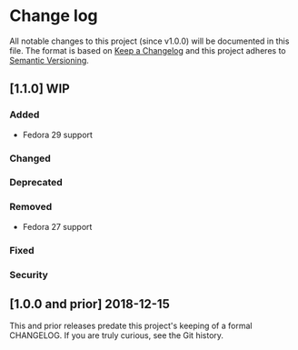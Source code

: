 <!--
# This file is part of the doubledog-sudo Puppet module.
# Copyright 2018-2019 John Florian
# SPDX-License-Identifier: GPL-3.0-or-later

Template

## [VERSION] DATE/WIP
### Added
### Changed
### Deprecated
### Removed
### Fixed
### Security

-->

# Change log

All notable changes to this project (since v1.0.0) will be documented in this file.  The format is based on [Keep a Changelog](http://keepachangelog.com/en/1.0.0/) and this project adheres to [Semantic Versioning](http://semver.org).

## [1.1.0] WIP
### Added
- Fedora 29 support
### Changed
### Deprecated
### Removed
- Fedora 27 support
### Fixed
### Security

## [1.0.0 and prior] 2018-12-15

This and prior releases predate this project's keeping of a formal CHANGELOG.  If you are truly curious, see the Git history.
